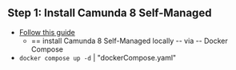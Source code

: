 ---
---

## Step 1: Install Camunda 8 Self-Managed

* [Follow this guide](/self-managed/setup/deploy/local/docker-compose.md)
  * == install Camunda 8 Self-Managed locally -- via -- Docker Compose
* `docker compose up -d` | "dockerCompose.yaml"
